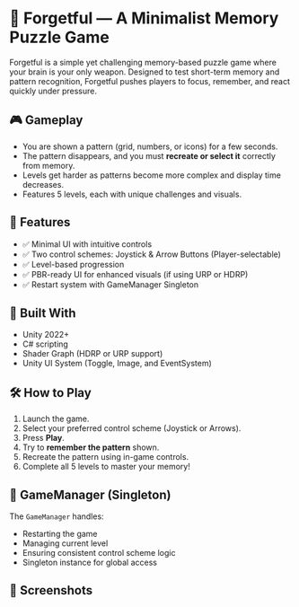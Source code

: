 # 🧠 Forgetful — A Minimalist Memory Puzzle Game

Forgetful is a simple yet challenging memory-based puzzle game where your brain is your only weapon. Designed to test short-term memory and pattern recognition, Forgetful pushes players to focus, remember, and react quickly under pressure.

## 🎮 Gameplay

- You are shown a pattern (grid, numbers, or icons) for a few seconds.
- The pattern disappears, and you must **recreate or select it** correctly from memory.
- Levels get harder as patterns become more complex and display time decreases.
- Features 5 levels, each with unique challenges and visuals.

## 🧩 Features

- ✅ Minimal UI with intuitive controls
- ✅ Two control schemes: Joystick & Arrow Buttons (Player-selectable)
- ✅ Level-based progression
- ✅ PBR-ready UI for enhanced visuals (if using URP or HDRP)
- ✅ Restart system with GameManager Singleton

## 🧰 Built With

- Unity 2022+
- C# scripting
- Shader Graph (HDRP or URP support)
- Unity UI System (Toggle, Image, and EventSystem)

## 🛠️ How to Play

1. Launch the game.
2. Select your preferred control scheme (Joystick or Arrows).
3. Press **Play**.
4. Try to **remember the pattern** shown.
5. Recreate the pattern using in-game controls.
6. Complete all 5 levels to master your memory!

## 🔁 GameManager (Singleton)

The `GameManager` handles:
- Restarting the game
- Managing current level
- Ensuring consistent control scheme logic
- Singleton instance for global access

## 📸 Screenshots



